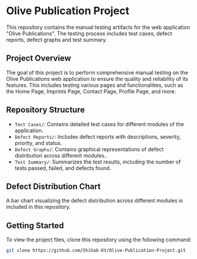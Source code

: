 # Olive Publication Project

This repository contains the manual testing artifacts for the web application "Olive Publications". The testing process includes test cases, defect reports, defect graphs and test summary.
 
## Project Overview

The goal of this project is to perform comprehensive manual testing on the Olive Publications web application to ensure the quality and reliability of its features. This includes testing various pages and functionalities, such as the Home Page, Imprints Page, Contact Page, Profile Page, and more.

## Repository Structure

- `Test Cases/`: Contains detailed test cases for different modules of the application.
- `Defect Reports/`: Includes defect reports with descriptions, severity, priority, and status.
- `Defect Graphs/`: Contains graphical representations of defect distribution across different modules..
- `Test Summary/`: Summarizes the test results, including the number of tests passed, failed, and defects found.

## Defect Distribution Chart

A bar chart visualizing the defect distribution across different modules is included in this repository.

## Getting Started

To view the project files, clone this repository using the following command:

```bash
git clone https://github.com/Shihab-Kt/Olive-Publication-Project.git
